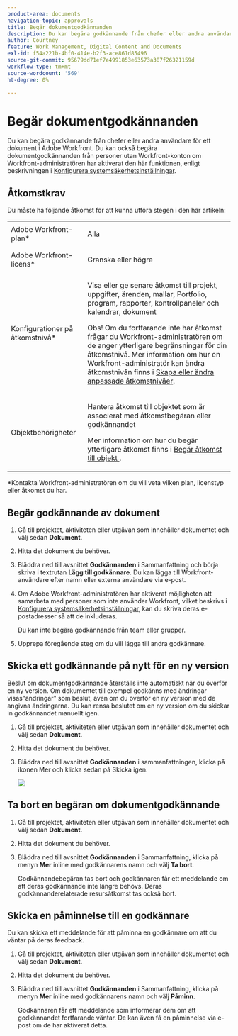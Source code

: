 ```yaml
---
product-area: documents
navigation-topic: approvals
title: Begär dokumentgodkännanden
description: Du kan begära godkännande från chefer eller andra användare för ett dokument i Adobe Workfront. Du kan också begära dokumentgodkännanden från personer utan Workfront-konton om Workfront-administratören har aktiverat den funktionen, enligt beskrivningen i Konfigurera systemsäkerhetsinställningar.
author: Courtney
feature: Work Management, Digital Content and Documents
exl-id: f54a221b-4bf0-414e-b2f3-ace861d85496
source-git-commit: 95679dd71ef7e4991853e63573a387f26321159d
workflow-type: tm+mt
source-wordcount: '569'
ht-degree: 0%

---
```


# Begär dokumentgodkännanden

Du kan begära godkännande från chefer eller andra användare för ett dokument i Adobe Workfront. Du kan också begära dokumentgodkännanden från personer utan Workfront-konton om Workfront-administratören har aktiverat den här funktionen, enligt beskrivningen i [Konfigurera systemsäkerhetsinställningar](../../administration-and-setup/manage-workfront/security/configure-security-preferences.md).

## Åtkomstkrav

Du måste ha följande åtkomst för att kunna utföra stegen i den här artikeln:

<table style="table-layout:auto"> 
 <col> 
 <col> 
 <tbody> 
  <tr> 
   <td role="rowheader">Adobe Workfront-plan*</td> 
   <td> <p>Alla</p> </td> 
  </tr> 
  <tr> 
   <td role="rowheader">Adobe Workfront-licens*</td> 
   <td> <p>Granska eller högre</p> </td> 
  </tr> 
  <tr> 
   <td role="rowheader">Konfigurationer på åtkomstnivå*</td> 
   <td> <p>Visa eller ge senare åtkomst till projekt, uppgifter, ärenden, mallar, Portfolio, program, rapporter, kontrollpaneler och kalendrar, dokument</p> <p>Obs! Om du fortfarande inte har åtkomst frågar du Workfront-administratören om de anger ytterligare begränsningar för din åtkomstnivå. Mer information om hur en Workfront-administratör kan ändra åtkomstnivån finns i <a href="../../administration-and-setup/add-users/configure-and-grant-access/create-modify-access-levels.md" class="MCXref xref">Skapa eller ändra anpassade åtkomstnivåer</a>.</p> </td> 
  </tr> 
  <tr> 
   <td role="rowheader">Objektbehörigheter</td> 
   <td> <p>Hantera åtkomst till objektet som är associerat med åtkomstbegäran eller godkännandet </p> <p>Mer information om hur du begär ytterligare åtkomst finns i <a href="../../workfront-basics/grant-and-request-access-to-objects/request-access.md" class="MCXref xref">Begär åtkomst till objekt </a>.</p> </td> 
  </tr> 
 </tbody> 
</table>

&#42;Kontakta Workfront-administratören om du vill veta vilken plan, licenstyp eller åtkomst du har.

## Begär godkännande av dokument

1. Gå till projektet, aktiviteten eller utgåvan som innehåller dokumentet och välj sedan **Dokument**.
1. Hitta det dokument du behöver.

1. Bläddra ned till avsnittet **Godkännanden** i Sammanfattning och börja skriva i textrutan **Lägg till godkännare**. Du kan lägga till Workfront-användare efter namn eller externa användare via e-post.

1. Om Adobe Workfront-administratören har aktiverat möjligheten att samarbeta med personer som inte använder Workfront, vilket beskrivs i [Konfigurera systemsäkerhetsinställningar](../../administration-and-setup/manage-workfront/security/configure-security-preferences.md), kan du skriva deras e-postadresser så att de inkluderas.

   Du kan inte begära godkännande från team eller grupper.

1. Upprepa föregående steg om du vill lägga till andra godkännare.

## Skicka ett godkännande på nytt för en ny version

Beslut om dokumentgodkännande återställs inte automatiskt när du överför en ny version. Om dokumentet till exempel godkänns med ändringar visas&quot;ändringar&quot; som beslut, även om du överför en ny version med de angivna ändringarna. Du kan rensa beslutet om en ny version om du skickar in godkännandet manuellt igen.

1. Gå till projektet, aktiviteten eller utgåvan som innehåller dokumentet och välj sedan **Dokument**.
1. Hitta det dokument du behöver.

1. Bläddra ned till avsnittet **Godkännanden** i sammanfattningen, klicka på ikonen Mer och klicka sedan på Skicka igen.

   ![](assets/nwe-resubmit-approval-350x149.png)

## Ta bort en begäran om dokumentgodkännande

1. Gå till projektet, aktiviteten eller utgåvan som innehåller dokumentet och välj sedan **Dokument**.
1. Hitta det dokument du behöver.

1. Bläddra ned till avsnittet **Godkännanden** i Sammanfattning, klicka på menyn **Mer** inline med godkännarens namn och välj **Ta bort**.

   Godkännandebegäran tas bort och godkännaren får ett meddelande om att deras godkännande inte längre behövs. Deras godkännanderelaterade resursåtkomst tas också bort.

## Skicka en påminnelse till en godkännare

Du kan skicka ett meddelande för att påminna en godkännare om att du väntar på deras feedback.

1. Gå till projektet, aktiviteten eller utgåvan som innehåller dokumentet och välj sedan **Dokument**.
1. Hitta det dokument du behöver.

1. Bläddra ned till avsnittet **Godkännanden** i Sammanfattning, klicka på menyn **Mer** inline med godkännarens namn och välj **Påminn**.

   Godkännaren får ett meddelande som informerar dem om att godkännandet fortfarande väntar. De kan även få en påminnelse via e-post om de har aktiverat detta.

